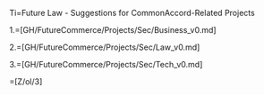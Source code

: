 Ti=Future Law - Suggestions for CommonAccord-Related Projects

1.=[GH/FutureCommerce/Projects/Sec/Business_v0.md]

2.=[GH/FutureCommerce/Projects/Sec/Law_v0.md]

3.=[GH/FutureCommerce/Projects/Sec/Tech_v0.md]

=[Z/ol/3]
